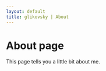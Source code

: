 ```yaml
---
layout: default
title: glikovsky | About
---
```

# About page

This page tells you a little bit about me.
